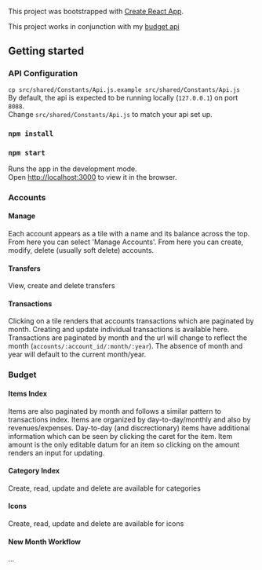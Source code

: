 This project was bootstrapped with [Create React App](https://github.com/facebook/create-react-app).

This project works in conjunction with my [budget api](https://github.com/rcmoret/budget-api)

## Getting started

### API Configuration
`cp src/shared/Constants/Api.js.example src/shared/Constants/Api.js`<br>
By default, the api is expected to be running locally (`127.0.0.1`) on port `8088`.<br>
Change `src/shared/Constants/Api.js` to match your api set up.

### `npm install`
### `npm start`

Runs the app in the development mode.<br>
Open [http://localhost:3000](http://localhost:3000) to view it in the browser.

### Accounts
#### Manage
Each account appears as a tile with a name and its balance across the top.<br>
From here you can select 'Manage Accounts'. From here you can create, modify, delete (usually soft delete) accounts. 

#### Transfers
View, create and delete transfers

#### Transactions
Clicking on a tile renders that accounts transactions which are paginated by month. Creating and update individual transactions is available here. Transactions are paginated by month and the url will change to reflect the month (`accounts/:account_id/:month/:year`). The absence of month and year will default to the current month/year.

### Budget
#### Items Index
Items are also paginated by month and follows a similar pattern to transactions index. Items are organized by day-to-day/monthly and also by revenues/expenses. Day-to-day (and discrectionary) items have additional information which can be seen by clicking the caret for the item. Item amount is the only editable datum for an item so clicking on the amount renders an input for updating. 

#### Category Index
Create, read, update and delete are available for categories

#### Icons
Create, read, update and delete are available for icons

#### New Month Workflow
...

